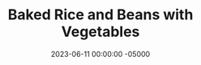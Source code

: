 ---
layout: post
title:  "Baked Rice and Beans with Vegetables"
date:   2023-06-11 00:00:00 -05000
categories: 
- Recipes
- Meatless
permalink: /recipes/baked-rice-and-beans
image: /assets/Food/Meatless/Baked RB/baked-rb.jpg
ing: bakedrb-ing
facts: bakedrb-facts
section1: 
start2: 
section2: 
start3: 
section3: 
start4: 
section4: 
start5: 
section5: 
Prep: 30
Rest: 
Cook: 90
Source1: 
Source2: 
whisk: https://s.samsungfood.com/LO2mH
tags: 
- dutch oven
- baked beans
- chipotle peppers
- adobo sauce
- navy bean
- brown rice
- tomato
- lunch
- spicy
Description: This simple baked rice and beans also mixed together vegetables and a spicy sauce. This makes a bunch of food, enough to last you for lunch through two whole work weeks.
Instructions: 
- Preheat oven to 400F.  Cut your vegetables (peppers, carrots, and onions) into a medium dice<br><br>

- Heat olive oil in a dutch oven over medium heat. Sauteed onion, carrots, and peppers for 5 minutes<br><br>

- Add garlic, chipotle peppers in adobo, and diced green chiles. Use some water to get the rest of the stuff from the cans. Cook for about 10 minutes over high, or until most of water has cooked off<br><br>

- Add brown rice to the pot, and toast for around a minute<br><br>

- Add the beans and the rest of the ingredients (water, bouillon powder, tomato paste, ACV, soy sauce, chili powder, cumin, salt, and pepper). Stir to combine, and let simmer for 5 minutes<br><br>

- Cover the Dutch oven with a lid and bake for 1 hour. Turn oven off and let sit in oven (covered) for 30 minutes
---
